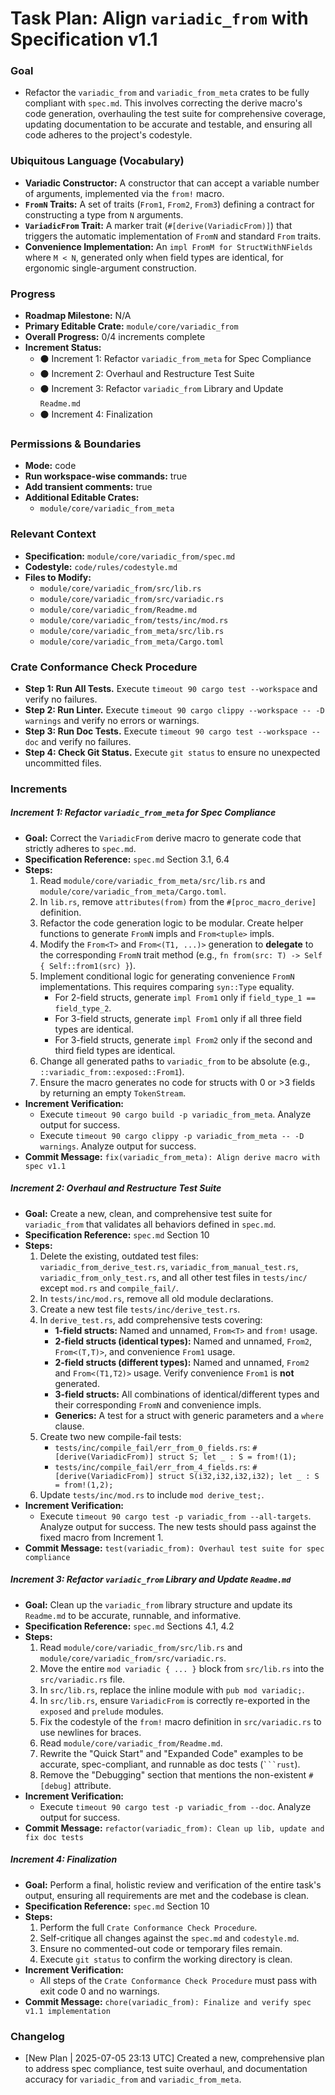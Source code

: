 
# Task Plan: Align `variadic_from` with Specification v1.1

### Goal
*   Refactor the `variadic_from` and `variadic_from_meta` crates to be fully compliant with `spec.md`. This involves correcting the derive macro's code generation, overhauling the test suite for comprehensive coverage, updating documentation to be accurate and testable, and ensuring all code adheres to the project's codestyle.

### Ubiquitous Language (Vocabulary)
*   **Variadic Constructor:** A constructor that can accept a variable number of arguments, implemented via the `from!` macro.
*   **`FromN` Traits:** A set of traits (`From1`, `From2`, `From3`) defining a contract for constructing a type from `N` arguments.
*   **`VariadicFrom` Trait:** A marker trait (`#[derive(VariadicFrom)]`) that triggers the automatic implementation of `FromN` and standard `From` traits.
*   **Convenience Implementation:** An `impl FromM for StructWithNFields` where `M < N`, generated only when field types are identical, for ergonomic single-argument construction.

### Progress
*   **Roadmap Milestone:** N/A
*   **Primary Editable Crate:** `module/core/variadic_from`
*   **Overall Progress:** 0/4 increments complete
*   **Increment Status:**
    *   ⚫ Increment 1: Refactor `variadic_from_meta` for Spec Compliance
    *   ⚫ Increment 2: Overhaul and Restructure Test Suite
    *   ⚫ Increment 3: Refactor `variadic_from` Library and Update `Readme.md`
    *   ⚫ Increment 4: Finalization

### Permissions & Boundaries
*   **Mode:** code
*   **Run workspace-wise commands:** true
*   **Add transient comments:** true
*   **Additional Editable Crates:**
    *   `module/core/variadic_from_meta`

### Relevant Context
*   **Specification:** `module/core/variadic_from/spec.md`
*   **Codestyle:** `code/rules/codestyle.md`
*   **Files to Modify:**
    *   `module/core/variadic_from/src/lib.rs`
    *   `module/core/variadic_from/src/variadic.rs`
    *   `module/core/variadic_from/Readme.md`
    *   `module/core/variadic_from/tests/inc/mod.rs`
    *   `module/core/variadic_from_meta/src/lib.rs`
    *   `module/core/variadic_from_meta/Cargo.toml`

### Crate Conformance Check Procedure
*   **Step 1: Run All Tests.** Execute `timeout 90 cargo test --workspace` and verify no failures.
*   **Step 2: Run Linter.** Execute `timeout 90 cargo clippy --workspace -- -D warnings` and verify no errors or warnings.
*   **Step 3: Run Doc Tests.** Execute `timeout 90 cargo test --workspace --doc` and verify no failures.
*   **Step 4: Check Git Status.** Execute `git status` to ensure no unexpected uncommitted files.

### Increments

##### Increment 1: Refactor `variadic_from_meta` for Spec Compliance
*   **Goal:** Correct the `VariadicFrom` derive macro to generate code that strictly adheres to `spec.md`.
*   **Specification Reference:** `spec.md` Section 3.1, 6.4
*   **Steps:**
    1.  Read `module/core/variadic_from_meta/src/lib.rs` and `module/core/variadic_from_meta/Cargo.toml`.
    2.  In `lib.rs`, remove `attributes(from)` from the `#[proc_macro_derive]` definition.
    3.  Refactor the code generation logic to be modular. Create helper functions to generate `FromN` impls and `From<tuple>` impls.
    4.  Modify the `From<T>` and `From<(T1, ...)>` generation to **delegate** to the corresponding `FromN` trait method (e.g., `fn from(src: T) -> Self { Self::from1(src) }`).
    5.  Implement conditional logic for generating convenience `FromN` implementations. This requires comparing `syn::Type` equality.
        *   For 2-field structs, generate `impl From1` only if `field_type_1 == field_type_2`.
        *   For 3-field structs, generate `impl From1` only if all three field types are identical.
        *   For 3-field structs, generate `impl From2` only if the second and third field types are identical.
    6.  Change all generated paths to `variadic_from` to be absolute (e.g., `::variadic_from::exposed::From1`).
    7.  Ensure the macro generates no code for structs with 0 or >3 fields by returning an empty `TokenStream`.
*   **Increment Verification:**
    *   Execute `timeout 90 cargo build -p variadic_from_meta`. Analyze output for success.
    *   Execute `timeout 90 cargo clippy -p variadic_from_meta -- -D warnings`. Analyze output for success.
*   **Commit Message:** `fix(variadic_from_meta): Align derive macro with spec v1.1`

##### Increment 2: Overhaul and Restructure Test Suite
*   **Goal:** Create a new, clean, and comprehensive test suite for `variadic_from` that validates all behaviors defined in `spec.md`.
*   **Specification Reference:** `spec.md` Section 10
*   **Steps:**
    1.  Delete the existing, outdated test files: `variadic_from_derive_test.rs`, `variadic_from_manual_test.rs`, `variadic_from_only_test.rs`, and all other test files in `tests/inc/` except `mod.rs` and `compile_fail/`.
    2.  In `tests/inc/mod.rs`, remove all old module declarations.
    3.  Create a new test file `tests/inc/derive_test.rs`.
    4.  In `derive_test.rs`, add comprehensive tests covering:
        *   **1-field structs:** Named and unnamed, `From<T>` and `from!` usage.
        *   **2-field structs (identical types):** Named and unnamed, `From2`, `From<(T,T)>`, and convenience `From1` usage.
        *   **2-field structs (different types):** Named and unnamed, `From2` and `From<(T1,T2)>` usage. Verify convenience `From1` is **not** generated.
        *   **3-field structs:** All combinations of identical/different types and their corresponding `FromN` and convenience impls.
        *   **Generics:** A test for a struct with generic parameters and a `where` clause.
    5.  Create two new compile-fail tests:
        *   `tests/inc/compile_fail/err_from_0_fields.rs`: `#[derive(VariadicFrom)] struct S; let _ : S = from!(1);`
        *   `tests/inc/compile_fail/err_from_4_fields.rs`: `#[derive(VariadicFrom)] struct S(i32,i32,i32,i32); let _ : S = from!(1,2);`
    6.  Update `tests/inc/mod.rs` to include `mod derive_test;`.
*   **Increment Verification:**
    *   Execute `timeout 90 cargo test -p variadic_from --all-targets`. Analyze output for success. The new tests should pass against the fixed macro from Increment 1.
*   **Commit Message:** `test(variadic_from): Overhaul test suite for spec compliance`

##### Increment 3: Refactor `variadic_from` Library and Update `Readme.md`
*   **Goal:** Clean up the `variadic_from` library structure and update its `Readme.md` to be accurate, runnable, and informative.
*   **Specification Reference:** `spec.md` Sections 4.1, 4.2
*   **Steps:**
    1.  Read `module/core/variadic_from/src/lib.rs` and `module/core/variadic_from/src/variadic.rs`.
    2.  Move the entire `mod variadic { ... }` block from `src/lib.rs` into the `src/variadic.rs` file.
    3.  In `src/lib.rs`, replace the inline module with `pub mod variadic;`.
    4.  In `src/lib.rs`, ensure `VariadicFrom` is correctly re-exported in the `exposed` and `prelude` modules.
    5.  Fix the codestyle of the `from!` macro definition in `src/variadic.rs` to use newlines for braces.
    6.  Read `module/core/variadic_from/Readme.md`.
    7.  Rewrite the "Quick Start" and "Expanded Code" examples to be accurate, spec-compliant, and runnable as doc tests (` ```rust `).
    8.  Remove the "Debugging" section that mentions the non-existent `#[debug]` attribute.
*   **Increment Verification:**
    *   Execute `timeout 90 cargo test -p variadic_from --doc`. Analyze output for success.
*   **Commit Message:** `refactor(variadic_from): Clean up lib, update and fix doc tests`

##### Increment 4: Finalization
*   **Goal:** Perform a final, holistic review and verification of the entire task's output, ensuring all requirements are met and the codebase is clean.
*   **Specification Reference:** `spec.md` Section 10
*   **Steps:**
    1.  Perform the full `Crate Conformance Check Procedure`.
    2.  Self-critique all changes against the `spec.md` and `codestyle.md`.
    3.  Ensure no commented-out code or temporary files remain.
    4.  Execute `git status` to confirm the working directory is clean.
*   **Increment Verification:**
    *   All steps of the `Crate Conformance Check Procedure` must pass with exit code 0 and no warnings.
*   **Commit Message:** `chore(variadic_from): Finalize and verify spec v1.1 implementation`

### Changelog
*   [New Plan | 2025-07-05 23:13 UTC] Created a new, comprehensive plan to address spec compliance, test suite overhaul, and documentation accuracy for `variadic_from` and `variadic_from_meta`.
